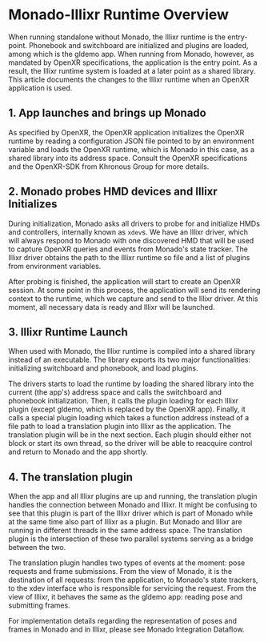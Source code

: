 # Monado-Illixr Runtime Overview

When running standalone without Monado, the Illixr runtime is the entry-point. Phonebook and switchboard are initialized and plugins are loaded, among which is the gldemo app. When running from Monado, however, as mandated by OpenXR specifications, the application is the entry point. As a result, the Illixr runtime system is loaded at a later point as a shared library. This article documents the changes to the Illixr runtime when an OpenXR application is used.

## 1. App launches and brings up Monado

As specified by OpenXR, the OpenXR application initializes the OpenXR runtime by reading a configuration JSON file pointed to by an environment variable and loads the OpenXR runtime, which is Monado in this case, as a shared library into its address space. Consult the OpenXR specifications and the OpenXR-SDK from Khronous Group for more details.

## 2.  Monado probes HMD devices and Illixr Initializes

During initialization, Monado asks all drivers to probe for and initialize HMDs and controllers, internally known as `xdev`s.  We have an Illixr driver, which will always respond to Monado with one discovered HMD that will be used to capture OpenXR queries and events from Monado's state tracker. The Illixr driver obtains the path to the Illixr runtime so file and a list of plugins from environment variables.

After probing is finished, the application will start to create an OpenXR session. At some point in this process, the application will send its rendering context to the runtime, which we capture and send to the Illixr driver. At this moment, all necessary data is ready and Illixr will be launched.

## 3. Illixr Runtime Launch

When used with Monado, the Illixr runtime is compiled into a shared library instead of an executable. The library exports its two major functionalities: initializing switchboard and phonebook, and load plugins.

The drivers starts to load the runtime by loading the shared library into the current (the app's) address space and calls the switchboard and phonebook initialization. Then, it calls the plugin loading for each Illixr plugin (except gldemo, which is replaced by the OpenXR app). Finally, it calls a special plugin loading which takes a function address instead of a file path to load a translation plugin into Illixr as the application. The translation plugin will be in the next section. Each plugin should either not block or start its own thread, so the driver will be able to reacquire control and return to Monado and the app shortly.

## 4. The translation plugin

When the app and all Illixr plugins are up and running, the translation plugin handles the connection between Monado and Illixr. It might be confusing to see that this plugin is part of the Illixr driver which is part of Monado while at the same time also part of Illixr as a plugin. But Monado and Illixr are running in different threads in the same address space. The translation plugin is the intersection of these two parallel systems serving as a bridge between the two.

The translation plugin handles two types of events at the moment: pose requests and frame submissions. From the view of Monado, it is the destination of all requests: from the application, to Monado's state trackers, to the xdev interface who is responsible for servicing the request. From the view of Illixr, it behaves the same as the gldemo app: reading pose and submitting frames.

For implementation details regarding the representation of poses and frames in Monado and in Illixr, please see Monado Integration Dataflow.
